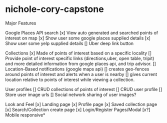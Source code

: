 # nichole-cory-capstone
Major Features

Google Places API search
[x] View auto generated and searched points of interest on map
[x] Show user some google places supplied details
[x] Show user some yelp supplied details
[] Uber deep link button


Collections
[x] Made of points of interest based on a specific locality
[] Provide point of interest specific links (directions,uber, open table, tripit) and more detailed information from google places api, and trip advisor.
[] Location-Based notifications (google maps api) 
[] creates geo-fences around points of interest and alerts when a user is nearby
[] gives current location relative to points of interest while viewing a collection.


User profiles 
[] CRUD collections of points of interest
[] CRUD user profile
[] Store user image urls
[] Social network sharing of user images?

 
Look and Feel
[x] Landing page
[x] Profile page
[x] Saved collection page
[x] Search/Collection create page
[x] Login/Register Pages/Modal
[x?] Mobile responsive*
